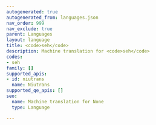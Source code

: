 ```yaml
---
autogenerated: true
autogenerated_from: languages.json
nav_order: 999
nav_exclude: true
parent: Languages
layout: language
title: <code>seh</code>
description: Machine translation for <code>seh</code>
codes:
- seh
family: []
supported_apis:
- id: niutrans
  name: Niutrans
supported_qe_apis: []
seo:
  name: Machine translation for None
  type: Language

---
```



